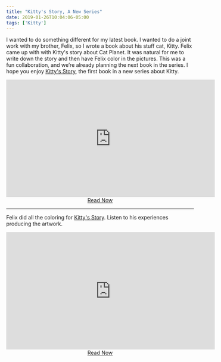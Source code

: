 ```yaml
---
title: "Kitty's Story, A New Series"
date: 2019-01-26T10:04:06-05:00
tags: ['Kitty']
---
```


I wanted to do something different for my latest book. I wanted to do a joint work with my brother, Felix, so I wrote a book about his stuff cat, Kitty. Felix came up with with Kitty's story about Cat Planet. It was natural for me to write down the story and then have Felix color in the pictures. This was a fun collaboration, and we’re already planning the next book in the series. I hope you enjoy [Kitty's Story](https://kitty-story.netlify.com/), the first book in a new series about Kitty.

<iframe width="560" height="315" src="https://www.youtube.com/embed/HCuV6IFDE-s" frameborder="0" allow="accelerometer; autoplay; encrypted-media; gyroscope; picture-in-picture" allowfullscreen></iframe>

<center><a href="https://kitty-story.netlify.com/" class="button">Read Now</a></center>

<hr>

Felix did all the coloring for [Kitty's Story](https://kitty-story.netlify.com/). Listen to his experiences producing the artwork.

<iframe width="560" height="315" src="https://www.youtube.com/embed/83vtaBAJjMU" frameborder="0" allow="accelerometer; autoplay; encrypted-media; gyroscope; picture-in-picture" allowfullscreen></iframe>

<center><a href="https://kitty-story.netlify.com/" class="button">Read Now</a></center>
